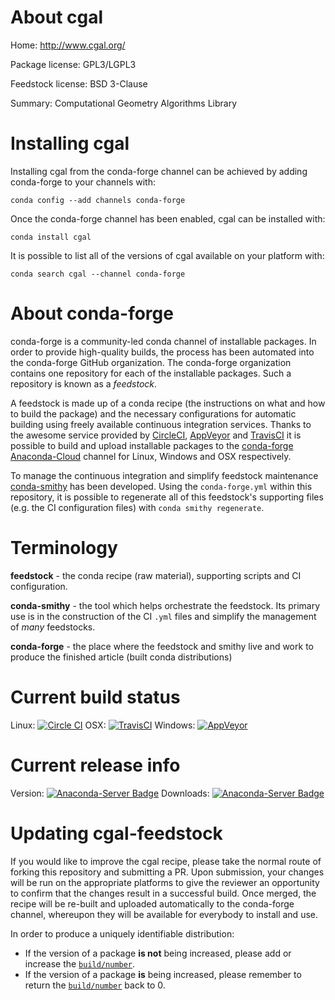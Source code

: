 About cgal
==========

Home: http://www.cgal.org/

Package license: GPL3/LGPL3

Feedstock license: BSD 3-Clause

Summary: Computational Geometry Algorithms Library



Installing cgal
===============

Installing cgal from the conda-forge channel can be achieved by adding conda-forge to your channels with:

```
conda config --add channels conda-forge
```

Once the conda-forge channel has been enabled, cgal can be installed with:

```
conda install cgal
```

It is possible to list all of the versions of cgal available on your platform with:

```
conda search cgal --channel conda-forge
```


About conda-forge
=================

conda-forge is a community-led conda channel of installable packages.
In order to provide high-quality builds, the process has been automated into the
conda-forge GitHub organization. The conda-forge organization contains one repository 
for each of the installable packages. Such a repository is known as a *feedstock*.

A feedstock is made up of a conda recipe (the instructions on what and how to build
the package) and the necessary configurations for automatic building using freely
available continuous integration services. Thanks to the awesome service provided by
[CircleCI](https://circleci.com/), [AppVeyor](http://www.appveyor.com/)
and [TravisCI](https://travis-ci.org/) it is possible to build and upload installable
packages to the [conda-forge](https://anaconda.org/conda-forge)
[Anaconda-Cloud](http://docs.anaconda.org/) channel for Linux, Windows and OSX respectively.

To manage the continuous integration and simplify feedstock maintenance
[conda-smithy](http://github.com/conda-forge/conda-smithy) has been developed.
Using the ``conda-forge.yml`` within this repository, it is possible to regenerate all of
this feedstock's supporting files (e.g. the CI configuration files) with ``conda smithy regenerate``.


Terminology
===========

**feedstock** - the conda recipe (raw material), supporting scripts and CI configuration.

**conda-smithy** - the tool which helps orchestrate the feedstock.
                   Its primary use is in the construction of the CI ``.yml`` files
                   and simplify the management of *many* feedstocks.

**conda-forge** - the place where the feedstock and smithy live and work to
                  produce the finished article (built conda distributions)

Current build status
====================

Linux: [![Circle CI](https://circleci.com/gh/conda-forge/cgal-feedstock.svg?style=svg)](https://circleci.com/gh/conda-forge/cgal-feedstock)
OSX: [![TravisCI](https://travis-ci.org/conda-forge/cgal-feedstock.svg?branch=master)](https://travis-ci.org/conda-forge/cgal-feedstock) 
Windows: [![AppVeyor](https://ci.appveyor.com/api/projects/status/github/conda-forge/cgal-feedstock?svg=True)](https://ci.appveyor.com/project/conda-forge/cgal-feedstock/branch/master)

Current release info
====================
Version: [![Anaconda-Server Badge](https://anaconda.org/conda-forge/cgal/badges/version.svg)](https://anaconda.org/conda-forge/cgal)
Downloads: [![Anaconda-Server Badge](https://anaconda.org/conda-forge/cgal/badges/downloads.svg)](https://anaconda.org/conda-forge/cgal)


Updating cgal-feedstock
=======================

If you would like to improve the cgal recipe, please take the normal
route of forking this repository and submitting a PR. Upon submission, your changes will
be run on the appropriate platforms to give the reviewer an opportunity to confirm that the
changes result in a successful build. Once merged, the recipe will be re-built and uploaded
automatically to the conda-forge channel, whereupon they will be available for everybody to
install and use.

In order to produce a uniquely identifiable distribution:
 * If the version of a package **is not** being increased, please add or increase
   the [``build/number``](http://conda.pydata.org/docs/building/meta-yaml.html#build-number-and-string). 
 * If the version of a package **is** being increased, please remember to return
   the [``build/number``](http://conda.pydata.org/docs/building/meta-yaml.html#build-number-and-string)
   back to 0.

